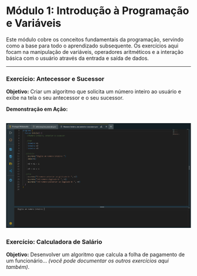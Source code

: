 # Módulo 1: Introdução à Programação e Variáveis

Este módulo cobre os conceitos fundamentais da programação, servindo como a base para todo o aprendizado subsequente. Os exercícios aqui focam na manipulação de variáveis, operadores aritméticos e a interação básica com o usuário através da entrada e saída de dados.

---

### Exercício: Antecessor e Sucessor

**Objetivo:** Criar um algoritmo que solicita um número inteiro ao usuário e exibe na tela o seu antecessor e o seu sucessor.

**Demonstração em Ação:**

![Demonstração do exercício de Antecessor e Sucessor](../Demonstrações/demo-antecessor-sucessor.gif)
---

### Exercício: Calculadora de Salário

**Objetivo:** Desenvolver um algoritmo que calcula a folha de pagamento de um funcionário... *(você pode documentar os outros exercícios aqui também)*.
